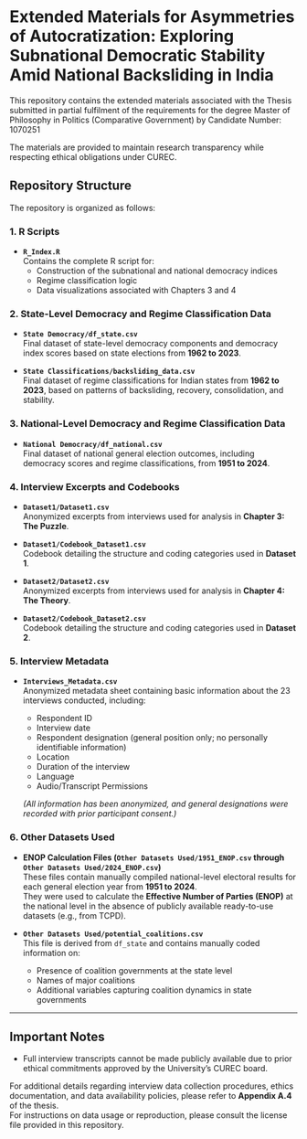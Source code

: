 # Extended Materials for Asymmetries of Autocratization: Exploring Subnational Democratic Stability Amid National Backsliding in India

This repository contains the extended materials associated with the Thesis submitted in partial fulfilment of the requirements for the degree Master of Philosophy in Politics (Comparative Government) by Candidate Number: 1070251

The materials are provided to maintain research transparency while respecting ethical obligations under CUREC.

## Repository Structure

The repository is organized as follows:

### 1. R Scripts
- **`R_Index.R`**  
  Contains the complete R script for:
  - Construction of the subnational and national democracy indices
  - Regime classification logic
  - Data visualizations associated with Chapters 3 and 4

### 2. State-Level Democracy and Regime Classification Data
- **`State Democracy/df_state.csv`**  
  Final dataset of state-level democracy components and democracy index scores based on state elections from **1962 to 2023**.

- **`State Classifications/backsliding_data.csv`**  
  Final dataset of regime classifications for Indian states from **1962 to 2023**, based on patterns of backsliding, recovery, consolidation, and stability.

### 3. National-Level Democracy and Regime Classification Data
- **`National Democracy/df_national.csv`**  
  Final dataset of national general election outcomes, including democracy scores and regime classifications, from **1951 to 2024**.

### 4. Interview Excerpts and Codebooks
- **`Dataset1/Dataset1.csv`**  
  Anonymized excerpts from interviews used for analysis in **Chapter 3: The Puzzle**.

- **`Dataset1/Codebook_Dataset1.csv`**  
  Codebook detailing the structure and coding categories used in **Dataset 1**.

- **`Dataset2/Dataset2.csv`**  
  Anonymized excerpts from interviews used for analysis in **Chapter 4: The Theory**.

- **`Dataset2/Codebook_Dataset2.csv`**  
  Codebook detailing the structure and coding categories used in **Dataset 2**.

### 5. Interview Metadata
- **`Interviews_Metadata.csv`**  
  Anonymized metadata sheet containing basic information about the 23 interviews conducted, including:
  - Respondent ID
  - Interview date
  - Respondent designation (general position only; no personally identifiable information)
  - Location
  - Duration of the interview
  - Language
  - Audio/Transcript Permissions

  *(All information has been anonymized, and general designations were recorded with prior participant consent.)*

### 6. Other Datasets Used
- **ENOP Calculation Files (`Other Datasets Used/1951_ENOP.csv` through `Other Datasets Used/2024_ENOP.csv`)**  
  These files contain manually compiled national-level electoral results for each general election year from **1951 to 2024**.  
  They were used to calculate the **Effective Number of Parties (ENOP)** at the national level in the absence of publicly available ready-to-use datasets (e.g., from TCPD).

- **`Other Datasets Used/potential_coalitions.csv`**  
  This file is derived from `df_state` and contains manually coded information on:
  - Presence of coalition governments at the state level
  - Names of major coalitions
  - Additional variables capturing coalition dynamics in state governments

---

## Important Notes

- Full interview transcripts cannot be made publicly available due to prior ethical commitments approved by the University’s CUREC board.

For additional details regarding interview data collection procedures, ethics documentation, and data availability policies, please refer to **Appendix A.4** of the thesis.  
For instructions on data usage or reproduction, please consult the license file provided in this repository.
